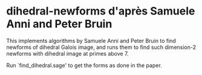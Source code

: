 # dihedral-newforms d'après Samuele Anni and Peter Bruin

This implements algorithms by Samuele Anni and Peter Bruin to find newforms of dihedral Galois image, and runs them to find such dimension-2 newforms with dihedral image at primes above 7.

Run `find_dihedral.sage' to get the forms as done in the paper.
